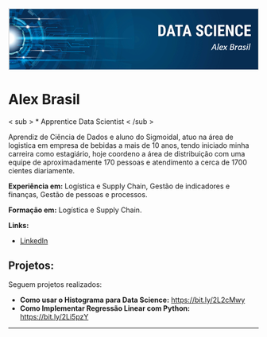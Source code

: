 

<p align="center">
  <img src="banner.png" >
</p>

#  Alex Brasil
< sub > * Apprentice Data Scientist < /sub >

Aprendiz de Ciência de Dados e aluno do Sigmoidal, atuo na área de logistica em empresa de bebidas a mais de 10 anos, tendo iniciado minha carreira como estagiário, hoje coordeno a área de distribuição com uma equipe de aproximadamente 170 pessoas e atendimento a cerca de 1700 cientes diariamente.

**Experiência em:** Logística e Supply Chain, Gestão de indicadores e finanças, Gestão de pessoas e processos.

**Formação  em:** Logística e Supply Chain.

**Links:**
* [LinkedIn](https://www.linkedin.com/in/alex-brasil-a6801568/)



## Projetos:
Seguem projetos realizados:

* **Como usar o Histograma para Data Science:** https://bit.ly/2L2cMwy
* **Como Implementar Regressão Linear com Python:** https://bit.ly/2Li5pzY

---





